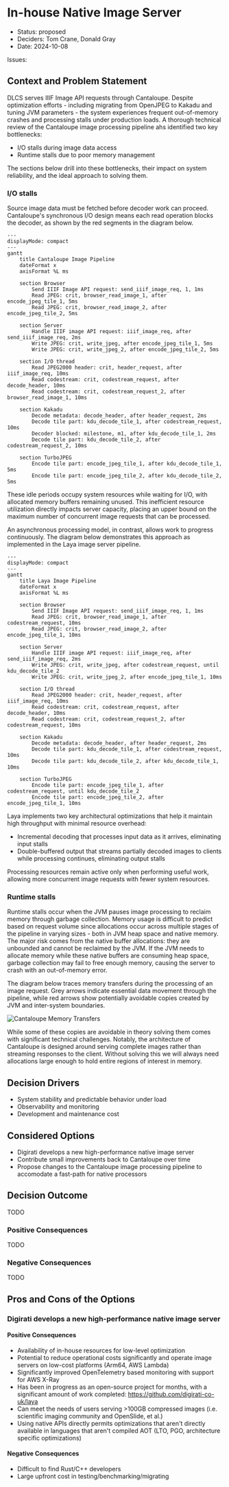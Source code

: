 # In-house Native Image Server

- Status: proposed
- Deciders: Tom Crane, Donald Gray
- Date: 2024-10-08

Issues:

## Context and Problem Statement

DLCS serves IIIF Image API requests through Cantaloupe. Despite optimization efforts - including migrating from OpenJPEG to Kakadu and tuning JVM parameters - the system experiences frequent out-of-memory crashes and processing stalls under production loads. A thorough technical review of the Cantaloupe image processing pipeline ahs identified two key bottlenecks:

- I/O stalls during image data access
- Runtime stalls due to poor memory management

The sections below drill into these bottlenecks, their impact on system reliability, and the ideal approach to solving them.

### I/O stalls

Source image data must be fetched before decoder work can proceed. Cantaloupe's synchronous I/O design means each read operation blocks the decoder, as shown by the red segments in the diagram below.

```mermaid
---
displayMode: compact
---
gantt
    title Cantaloupe Image Pipeline
    dateFormat x
    axisFormat %L ms

    section Browser
        Send IIIF Image API request: send_iiif_image_req, 1, 1ms
        Read JPEG: crit, browser_read_image_1, after encode_jpeg_tile_1, 5ms
        Read JPEG: crit, browser_read_image_2, after encode_jpeg_tile_2, 5ms

    section Server
        Handle IIIF image API request: iiif_image_req, after send_iiif_image_req, 2ms
        Write JPEG: crit, write_jpeg, after encode_jpeg_tile_1, 5ms
        Write JPEG: crit, write_jpeg_2, after encode_jpeg_tile_2, 5ms

    section I/O thread
        Read JPEG2000 header: crit, header_request, after iiif_image_req, 10ms
        Read codestream: crit, codestream_request, after decode_header, 10ms
        Read codestream: crit, codestream_request_2, after browser_read_image_1, 10ms

    section Kakadu
        Decode metadata: decode_header, after header_request, 2ms
        Decode tile part: kdu_decode_tile_1, after codestream_request, 10ms
        Decoder blocked: milestone, m1, after kdu_decode_tile_1, 2ms
        Decode tile part: kdu_decode_tile_2, after codestream_request_2, 10ms

    section TurboJPEG
        Encode tile part: encode_jpeg_tile_1, after kdu_decode_tile_1, 5ms
        Encode tile part: encode_jpeg_tile_2, after kdu_decode_tile_2, 5ms
```

These idle periods occupy system resources while waiting for I/O, with allocated memory buffers remaining unused. This inefficient resource utilization directly impacts server capacity, placing an upper bound on the maximum number of concurrent image requests that can be processed.

An asynchronous processing model, in contrast, allows work to progress continuously. The diagram below demonstrates this approach as implemented in the Laya image server pipeline.

```mermaid
---
displayMode: compact
---
gantt
    title Laya Image Pipeline
    dateFormat x
    axisFormat %L ms

    section Browser
        Send IIIF Image API request: send_iiif_image_req, 1, 1ms
        Read JPEG: crit, browser_read_image_1, after codestream_request, 10ms
        Read JPEG: crit, browser_read_image_2, after encode_jpeg_tile_1, 10ms

    section Server
        Handle IIIF image API request: iiif_image_req, after send_iiif_image_req, 2ms
        Write JPEG: crit, write_jpeg, after codestream_request, until kdu_decode_tile_2
        Write JPEG: crit, write_jpeg_2, after encode_jpeg_tile_1, 10ms

    section I/O thread
        Read JPEG2000 header: crit, header_request, after iiif_image_req, 10ms
        Read codestream: crit, codestream_request, after decode_header, 10ms
        Read codestream: crit, codestream_request_2, after codestream_request, 10ms

    section Kakadu
        Decode metadata: decode_header, after header_request, 2ms
        Decode tile part: kdu_decode_tile_1, after codestream_request, 10ms
        Decode tile part: kdu_decode_tile_2, after kdu_decode_tile_1, 10ms

    section TurboJPEG
        Encode tile part: encode_jpeg_tile_1, after codestream_request, until kdu_decode_tile_2
        Encode tile part: encode_jpeg_tile_2, after encode_jpeg_tile_1, 10ms
```

Laya implements two key architectural optimizations that help it maintain high throughput with minimal resource overhead:

- Incremental decoding that processes input data as it arrives, eliminating input stalls
- Double-buffered output that streams partially decoded images to clients while processing continues, eliminating output stalls

Processing resources remain active only when performing useful work, allowing more concurrent image requests with fewer system resources.

### Runtime stalls

Runtime stalls occur when the JVM pauses image processing to reclaim memory through garbage collection. Memory usage is difficult to predict based on request volume since allocations occur across multiple stages of the pipeline in varying sizes - both in JVM heap space and native memory. The major risk comes from the native buffer allocations: they are unbounded and cannot be reclaimed by the JVM. If the JVM needs to allocate memory while these native buffers are consuming heap space, garbage collection may fail to free enough memory, causing the server to crash with an out-of-memory error.

The diagram below traces memory transfers during the processing of an image request. Grey arrows indicate essential data movement through the pipeline, while red arrows show potentially avoidable copies created by JVM and inter-system boundaries.

![Cantaloupe Memory Transfers](images/0007-cantaloupe-memory-transfers.png)

While some of these copies are avoidable in theory solving them comes with significant technical challenges. Notably, the architecture of Cantaloupe is designed around serving complete images rather than streaming responses to the client. Without solving this we will always need allocations large enough to hold entire regions of interest in memory.

## Decision Drivers

- System stability and predictable behavior under load
- Observability and monitoring
- Development and maintenance cost

## Considered Options

- Digirati develops a new high-performance native image server
- Contribute small improvements back to Cantaloupe over time
- Propose changes to the Cantaloupe image processing pipeline to accomodate a fast-path for native processors

## Decision Outcome

TODO

### Positive Consequences

TODO

### Negative Consequences

TODO

## Pros and Cons of the Options

### Digirati develops a new high-performance native image server

#### Positive Consequences

- Availability of in-house resources for low-level optimization
- Potential to reduce operational costs significantly and operate image servers on low-cost platforms (Arm64, AWS Lambda)
- Significantly improved OpenTelemetry based monitoring with support for AWS X-Ray
- Has been in progress as an open-source project for months, with a significant amount of work completed: https://github.com/digirati-co-uk/laya
- Can meet the needs of users serving >100GB compressed images (i.e. scientific imaging community and OpenSlide, et al.)
- Using native APIs directly permits optimizations that aren't directly available in languages that aren't compiled AOT (LTO, PGO, architecture specific optimizations)

#### Negative Consequences

- Difficult to find Rust/C++ developers
- Large upfront cost in testing/benchmarking/migrating
